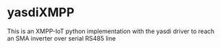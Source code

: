 yasdiXMPP
=========

This is an XMPP-IoT python implementation with the yasdi driver to reach an SMA inverter over serial RS485 line
